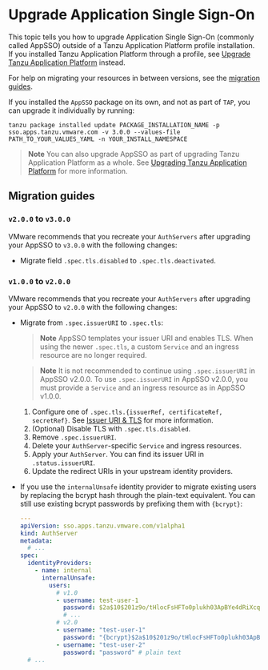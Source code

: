 # Upgrade Application Single Sign-On

This topic tells you how to upgrade Application Single Sign-On (commonly called AppSSO) 
outside of a Tanzu Application Platform profile installation.
If you installed Tanzu Application Platform through a profile, see
[Upgrade Tanzu Application Platform](../../upgrading.hbs.md) instead.

For help on migrating your resources in between versions, see the [migration guides](#migration-guides).

If you installed the `AppSSO` package on its own, and not as part of `TAP`, you can upgrade it individually by running:

```console
tanzu package installed update PACKAGE_INSTALLATION_NAME -p sso.apps.tanzu.vmware.com -v 3.0.0 --values-file PATH_TO_YOUR_VALUES_YAML -n YOUR_INSTALL_NAMESPACE
```

>**Note** You can also upgrade AppSSO as part of upgrading Tanzu Application Platform as a whole. See [Upgrading Tanzu Application Platform](../../upgrading.hbs.md) for more information.

## <a id="migration-guides"></a>Migration guides

### <a id="v2-to-v3">`v2.0.0` to `v3.0.0`

VMware recommends that you recreate your `AuthServers` after upgrading your AppSSO to `v3.0.0`
with the following changes:

- Migrate field `.spec.tls.disabled` to `.spec.tls.deactivated`.

### <a id="v1-to-v2">`v1.0.0` to `v2.0.0`

VMware recommends that you recreate your `AuthServers` after upgrading your AppSSO to `v2.0.0`
with the following changes:

- Migrate from `.spec.issuerURI` to `.spec.tls`:

    >**Note** AppSSO templates your issuer URI and enables TLS. When using the newer `.spec.tls`,
    a custom `Service` and an ingress resource are no longer required.

    >**Note** It is not recommended to continue using `.spec.issuerURI` in AppSSO v2.0.0. 
    To use `.spec.issuerURI` in AppSSO v2.0.0, you must provide a `Service` and an ingress resource as in AppSSO v1.0.0.

    1. Configure one of `.spec.tls.{issuerRef, certificateRef, secretRef}`. See [Issuer URI & TLS](../service-operators/issuer-uri-and-tls.md) for more information.
    1. (Optional) Disable TLS with `.spec.tls.disabled`.
    1. Remove `.spec.issuerURI`.
    1. Delete your `AuthServer`-specific `Service` and ingress resources.
    1. Apply your `AuthServer`. You can find its issuer URI in `.status.issuerURI`.
    1. Update the redirect URIs in your upstream identity providers.

- If you use the `internalUnsafe` identity provider to migrate existing users by replacing the bcrypt hash through the
plain-text equivalent. You can still use existing bcrypt passwords by prefixing them with `{bcrypt}`:

    ```yaml
    ---
    apiVersion: sso.apps.tanzu.vmware.com/v1alpha1
    kind: AuthServer
    metadata:
      # ...
    spec:
      identityProviders:
        - name: internal
          internalUnsafe:
            users:
              # v1.0
              - username: test-user-1
                password: $2a$10$201z9o/tHlocFsHFTo0plukh03ApBYe4dRiXcqeyRQH6CNNtS8jWK # bcrypt-encoded "password"
                # ...
              # v2.0
              - username: "test-user-1"
                password: "{bcrypt}$2a$10$201z9o/tHlocFsHFTo0plukh03ApBYe4dRiXcqeyRQH6CNNtS8jWK" # same bcrypt hash, with {bcrypt} prefix
              - username: "test-user-2"
                password: "password" # plain text
      # ...
    ```
